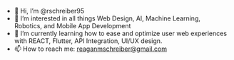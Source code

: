 - 👋 Hi, I’m @rschreiber95
- 👀 I’m interested in all things Web Design, AI, Machine Learning, Robotics, and Mobile App Development
- 🌱 I’m currently learning how to ease and optimize user web experiences with REACT, Flutter, API Integration, UI/UX design.
- 📫 How to reach me: reaganmschreiber@gmail.com

<!---
rschreiber95/rschreiber95 is a ✨ special ✨ repository because its `README.md` (this file) appears on your GitHub profile.
You can click the Preview link to take a look at your changes.
--->
